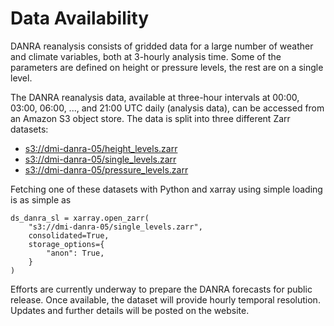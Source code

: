 # Data Availability
DANRA reanalysis consists of gridded data for a large number of weather and climate variables, both at 3-hourly analysis time. Some of the parameters are defined on height or pressure levels, the rest are on a single level.

The DANRA reanalysis data, available at three-hour intervals at 00:00, 03:00, 06:00, ..., and 21:00 UTC daily (analysis data), can be accessed from an Amazon S3 object store. The data is split into three different Zarr datasets:
- [s3://dmi-danra-05/height_levels.zarr](s3://dmi-danra-05/height_levels.zarr)
- [s3://dmi-danra-05/single_levels.zarr](s3://dmi-danra-05/single_levels.zarr)
- [s3://dmi-danra-05/pressure_levels.zarr](s3://dmi-danra-05/pressure_levels.zarr)

Fetching one of these datasets with Python and xarray using simple loading is as simple as
```
ds_danra_sl = xarray.open_zarr(
    "s3://dmi-danra-05/single_levels.zarr",
    consolidated=True,
    storage_options={
        "anon": True,
    }
)
```

Efforts are currently underway to prepare the DANRA forecasts for public release. Once available, the dataset will provide hourly temporal resolution. Updates and further details will be posted on the website.